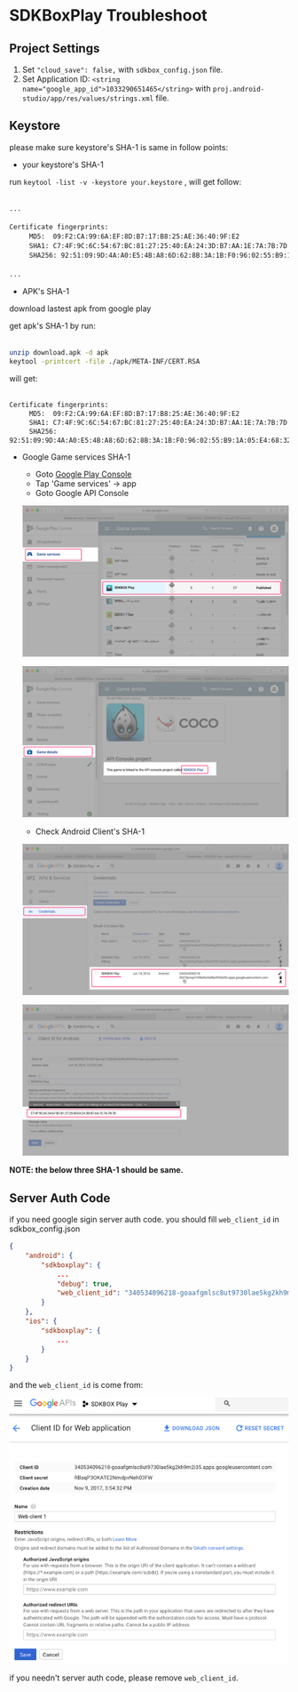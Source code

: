 
# SDKBoxPlay Troubleshoot

## Project Settings

1. Set `"cloud_save": false,` with `sdkbox_config.json` file.
2. Set Application ID: `<string name="google_app_id">1033290651465</string>` with `proj.android-studio/app/res/values/strings.xml` file.

## Keystore

please make sure keystore's SHA-1 is same in follow points:

- your keystore's SHA-1

run `keytool -list -v -keystore your.keystore` , will get follow:

```bash

...

Certificate fingerprints:
	 MD5:  09:F2:CA:99:6A:EF:8D:B7:17:B8:25:AE:36:40:9F:E2
	 SHA1: C7:4F:9C:6C:54:67:BC:81:27:25:40:EA:24:3D:B7:AA:1E:7A:7B:7D
	 SHA256: 92:51:09:9D:4A:A0:E5:4B:A8:6D:62:8B:3A:1B:F0:96:02:55:B9:1A:05:E4:68:32:0D:E1:F5:8A:A2:66:24:B1

...

```

- APK's SHA-1

download lastest apk from google play

get apk's SHA-1 by run:

```bash

unzip download.apk -d apk
keytool -printcert -file ./apk/META-INF/CERT.RSA

```

will get:

```

Certificate fingerprints:
	 MD5:  09:F2:CA:99:6A:EF:8D:B7:17:B8:25:AE:36:40:9F:E2
	 SHA1: C7:4F:9C:6C:54:67:BC:81:27:25:40:EA:24:3D:B7:AA:1E:7A:7B:7D
	 SHA256: 92:51:09:9D:4A:A0:E5:4B:A8:6D:62:8B:3A:1B:F0:96:02:55:B9:1A:05:E4:68:32:0D:E1:F5:8A:A2:66:24:B1

```

- Google Game services SHA-1

    * Goto [Google Play Console](https://play.google.com/apps/publish)
    * Tap 'Game services' -> app
    * Goto Google API Console

    ![01](../imgs/sdkboxplay_game_services01.png)

    ![02](../imgs/sdkboxplay_game_services02.png)

    * Check Android Client's SHA-1

    ![01](../imgs/sdkbox_android_client01.png)

    ![02](../imgs/sdkbox_android_client02.png)


__NOTE: the below three SHA-1 should be same.__


## Server Auth Code

if you need google sigin server auth code. you should fill `web_client_id` in sdkbox_config.json

```json
{
    "android": {
        "sdkboxplay": {
            ...
            "debug": true,
            "web_client_id": "340534096218-goaafgmlsc8ut9730lae5kg2kh9m2i35.apps.googleusercontent.com"
        }
    },
    "ios": {
        "sdkboxplay": {
            ...
        }
    }
}
```

and the `web_client_id` is come from:

![](../imgs/sdkboxplay_webclientid.png)


if you needn't server auth code, please remove `web_client_id`.



